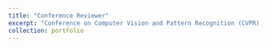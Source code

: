 ```yaml
---
title: "Conference Reviewer"
excerpt: "Conference on Computer Vision and Pattern Recognition (CVPR) <br/> European Conference on Computer Vision (ECCV)"
collection: portfolio
---
```


